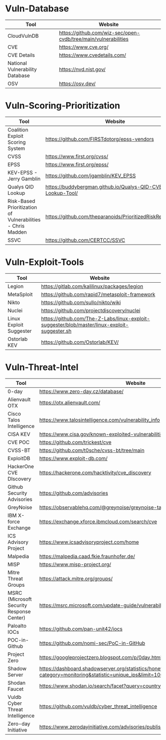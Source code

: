# Vuln-Database
| Tool | Website |
| ----------- | ----------- |
| CloudVulnDB | https://github.com/wiz-sec/open-cvdb/tree/main/vulnerabilities |
| CVE | https://www.cve.org/ |
| CVE Details | https://www.cvedetails.com/ |
| National Vulnerability Database | https://nvd.nist.gov/ |
| OSV | https://osv.dev/ |

# Vuln-Scoring-Prioritization
| Tool | Website |
| ----------- | ----------- |
| Coalition Exploit Scoring System | https://github.com/FIRSTdotorg/epss-vendors |
| CVSS | https://www.first.org/cvss/ |
| EPSS | https://www.first.org/epss/ |
| KEV-EPSS - Jerry Gamblin | https://github.com/jgamblin/KEV_EPSS |
| Qualys QID Lookup | https://buddybergman.github.io/Qualys-QID-CVE-EPSS-Lookup-Tool/ |
| Risk-Based Prioritization of Vulnerabilities - Chris Madden | https://github.com/theparanoids/PrioritizedRiskRemediation |
| SSVC | https://github.com/CERTCC/SSVC |

# Vuln-Exploit-Tools
| Tool | Website |
| ----------- | ----------- |
| Legion | https://gitlab.com/kalilinux/packages/legion |
| MetaSploit | https://github.com/rapid7/metasploit-framework |
| Nikto | https://github.com/sullo/nikto/wiki |
| Nuclei | https://github.com/projectdiscovery/nuclei |
| Linux Exploit Suggester | https://github.com/The-Z-Labs/linux-exploit-suggester/blob/master/linux-exploit-suggester.sh |
| Ostorlab KEV | https://github.com/Ostorlab/KEV/ |

# Vuln-Threat-Intel
| Tool | Website |
| ----------- | ----------- |
| 0-day | https://www.zero-day.cz/database/ |
| Alienvault OTX | https://otx.alienvault.com/ |
| Cisco Talos Intelligence | https://www.talosintelligence.com/vulnerability_info |
| CISA KEV | https://www.cisa.gov/known-exploited-vulnerabilities-catalog |
| CVE POC | https://github.com/trickest/cve |
| CVSS-BT | https://github.com/t0sche/cvss-bt/tree/main |
| ExploitDB | https://www.exploit-db.com/ |
| HackerOne CVE DIscovery | https://hackerone.com/hacktivity/cve_discovery |
| Github Security Advisories | https://github.com/advisories |
| GreyNoise | https://observablehq.com/@greynoise/greynoise-tags |
| IBM X-force Exchange | https://exchange.xforce.ibmcloud.com/search/cve |
| ICS Advisory Project | https://www.icsadvisoryproject.com/home |
| Malpedia | https://malpedia.caad.fkie.fraunhofer.de/ |
| MISP | https://www.misp-project.org/ |
| Mitre Threat Groups | https://attack.mitre.org/groups/ |
| MSRC (Microsoft Security Response Center) | https://msrc.microsoft.com/update-guide/vulnerability |
| Paloalto IOCs | https://github.com/pan-unit42/iocs |
| POC-in-Github | https://github.com/nomi-sec/PoC-in-GitHub |
| Project Zero | https://googleprojectzero.blogspot.com/p/0day.html |
| Shadow Server | https://dashboard.shadowserver.org/statistics/honeypot/monitoring/vulnerability/?category=monitoring&statistic=unique_ips&limit=100 |
| Shodan Faucet | https://www.shodan.io/search/facet?query=country%3AUS&facet=vuln |
| Vuldb Cyber Threat Intelligence | https://github.com/vuldb/cyber_threat_intelligence |
| Zero-day Initiative | https://www.zerodayinitiative.com/advisories/published/|

